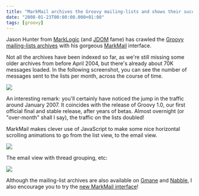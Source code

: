 ```yaml
---
title: "MarkMail archives the Groovy mailing-lists and shows their success"
date: "2008-01-23T00:00:00.000+01:00"
tags: [groovy]
---
```


Jason Hunter from [MarkLogic](http://www.marklogic.com/) (and [JDOM](http://www.jdom.org/) fame) has crawled the [Groovy mailing-lists archives](http://groovy.markmail.org/) with his gorgeous [MarkMail](http://markmail.org/) interface.

Not all the archives have been indexed so far, as we're still missing some older archives from before April 2004, but there's already about 70K messages loaded. In the following screenshot, you can see the number of messages sent to the lists per month, across the course of time.

![](/img/markmail/markmail-list-graph.png)

An interesting remark: you'll certainly have noticed the jump in the traffic around January 2007. It coincides with the release of Groovy 1.0, our first official final and stable release, after years of betas. Almost overnight (or "over-month" shall I say), the traffic on the lists doubled!

MarkMail makes clever use of JavaScript to make some nice horizontal scrolling animations to go from the list view, to the email view.

![](/img/markmail/markmail-list-view.png)

The email view with thread grouping, etc:

![](/img/markmail/markmail-list-email-view.png)

Although the mailing-list archives are also available on [Gmane](http://dir.gmane.org/search.php?match=groovy) and [Nabble](http://www.nabble.com/codehaus---Groovy-f11866.html), I also encourage you to try the [new MarkMail interface](http://groovy.markmail.org/)!